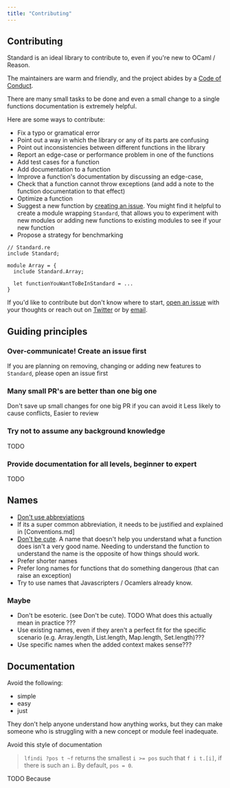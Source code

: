 ```yaml
---
title: "Contributing"
---
```


## Contributing

Standard is an ideal library to contribute to, even if you're new to OCaml / Reason.

The maintainers are warm and friendly, and the project abides by a [Code of Conduct](./CODE_OF_CONDUCT.md).

There are many small tasks to be done and even a small change to a single functions documentation is extremely helpful.

Here are some ways to contribute:

- Fix a typo or gramatical error
- Point out a way in which the library or any of its parts are confusing
- Point out inconsistencies between different functions in the library
- Report an edge-case or performance problem in one of the functions
- Add test cases for a function
- Add documentation to a function
- Improve a function's documentation by discussing an edge-case,
- Check that a function cannot throw exceptions (and add a note to the function documentation to that effect)
- Optimize a function
- Suggest a new function by [creating an issue](https://github.com/Dean177/Standard/issues/new). You might find it helpful to create a module wrapping `Standard`, that allows you to experiment with new modules or adding new functions to existing modules to see if your new function
- Propose a strategy for benchmarking

```reason
// Standard.re
include Standard;

module Array = {
  include Standard.Array;

  let functionYouWantToBeInStandard = ...
}
```

If you'd like to contribute but don't know where to start, [open an
issue](https://github.com/Dean177/reason-standard/issues/new) with your thoughts
or reach out on [Twitter](https://twitter.com/Dean177) or by
[email](mailto:deanmerchant@gmail.com).

## Guiding principles

### Over-communicate! Create an issue first

If you are planning on removing, changing or adding new features to `Standard`, please open an issue first

### Many small PR's are better than one big one

Don't save up small changes for one big PR if you can avoid it
Less likely to cause conflicts,
Easier to review

### Try not to assume any background knowledge

TODO

### Provide documentation for all levels, beginner to expert

TODO

## Names

- [Don't use abbreviations](TODO)
- If its a super common abbreviation, it needs to be justified and explained in [Conventions.md]
- [Don't be cute](). A name that doesn't help you understand what a function does isn't a very good name. Needing to understand the function to understand the name is the opposite of how things should work.
- Prefer shorter names
- Prefer long names for functions that do something dangerous (that can raise an exception)
- Try to use names that Javascripters / Ocamlers already know.

### Maybe

- Don't be esoteric. (see Don't be cute). TODO What does this actually mean in practice ???
- Use existing names, even if they aren't a perfect fit for the specific scenario (e.g. Array.length, List.length, Map.length, Set.length)???
- Use specific names when the added context makes sense???

## Documentation

Avoid the following:

- simple
- easy
- just

They don't help anyone understand how anything works, but they can make someone who is struggling with a new concept or module feel inadequate.

Avoid this style of documentation

> `lfindi ?pos t ~f` returns the smallest `i >= pos` such that `f i t.[i]`, if there is such an `i`. By default, `pos = 0`.

TODO Because
